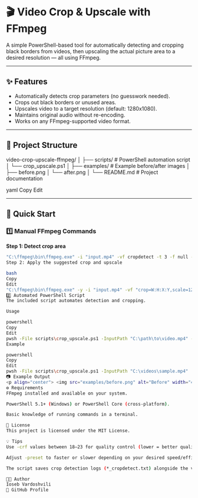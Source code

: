 # 🎬 Video Crop & Upscale with FFmpeg

A simple PowerShell-based tool for automatically detecting and cropping black borders from videos, then upscaling the actual picture area to a desired resolution — all using FFmpeg.

---

## ✨ Features
- Automatically detects crop parameters (no guesswork needed).
- Crops out black borders or unused areas.
- Upscales video to a target resolution (default: 1280x1080).
- Maintains original audio without re-encoding.
- Works on any FFmpeg-supported video format.

---

## 📂 Project Structure
video-crop-upscale-ffmpeg/
│
├── scripts/ # PowerShell automation script
│ └── crop_upscale.ps1
│
├── examples/ # Example before/after images
│ ├── before.png
│ └── after.png
│
└── README.md # Project documentation

yaml
Copy
Edit

---

## 🚀 Quick Start

### 1️⃣ Manual FFmpeg Commands
**Step 1: Detect crop area**
```bash
"C:\ffmpeg\bin\ffmpeg.exe" -i "input.mp4" -vf cropdetect -t 3 -f null - 2>crop.txt
Step 2: Apply the suggested crop and upscale

bash
Copy
Edit
"C:\ffmpeg\bin\ffmpeg.exe" -y -i "input.mp4" -vf "crop=W:H:X:Y,scale=1280:1080" -c:v libx264 -crf 18 -preset medium -c:a copy "output.mp4"
2️⃣ Automated PowerShell Script
The included script automates detection and cropping.

Usage

powershell
Copy
Edit
pwsh -File scripts\crop_upscale.ps1 -InputPath "C:\path\to\video.mp4" -Scale "1280:1080"
Example

powershell
Copy
Edit
pwsh -File scripts\crop_upscale.ps1 -InputPath "C:\videos\sample.mp4"
📷 Example Output
<p align="center"> <img src="examples/before.png" alt="Before" width="45%" /> <img src="examples/after.png" alt="After" width="45%" /> </p>
⚙ Requirements
FFmpeg installed and available on your system.

PowerShell 5.1+ (Windows) or PowerShell Core (cross-platform).

Basic knowledge of running commands in a terminal.

📄 License
This project is licensed under the MIT License.

💡 Tips
Use -crf values between 18–23 for quality control (lower = better quality, larger file size).

Adjust -preset to faster or slower depending on your desired speed/efficiency.

The script saves crop detection logs (*_cropdetect.txt) alongside the video for reference.

👨‍💻 Author
Ioseb Vardoshvili
🔗 GitHub Profile


